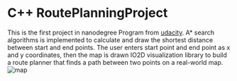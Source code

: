# C++ RoutePlanningProject
This is the first project in nanodegree Program from [udacity](https://github.com/udacity/CppND-Route-Planning-Project). A* search algorithms is implemented to calculate and draw the shortest distance between start and end points. The user enters start point and end point as x and y coordinates, then the map is drawn  IO2D visualization library to build a route planner that finds a path between two points on a real-world map.
![map](https://user-images.githubusercontent.com/42945839/146244112-2adeaa41-25a2-49e6-8bae-4e6c9af9e61a.png)
